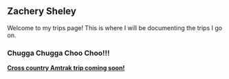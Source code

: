 ## Zachery Sheley

Welcome to my trips page! This is where I will be documenting the trips I go on.

### Chugga Chugga Choo Choo!!!

[**Cross country Amtrak trip coming soon!**](https://zsheley.github.io/trips/cross-country-by-train)
